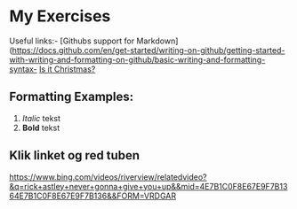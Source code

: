  # My Exercises
 Useful links:- [Githubs support for
 Markdown](https://docs.github.com/en/get-started/writing-on-github/getting-started-with-writing-and-formatting-on-github/basic-writing-and-formatting-syntax- [Is it Christmas?](https://isitchristmas.com)
 ## Formatting Examples:
 1. *Italic* tekst
 2. **Bold** tekst

## Klik linket og red tuben
https://www.bing.com/videos/riverview/relatedvideo?&q=rick+astley+never+gonna+give+you+up&&mid=4E7B1C0F8E67E9F7B1364E7B1C0F8E67E9F7B136&&FORM=VRDGAR
